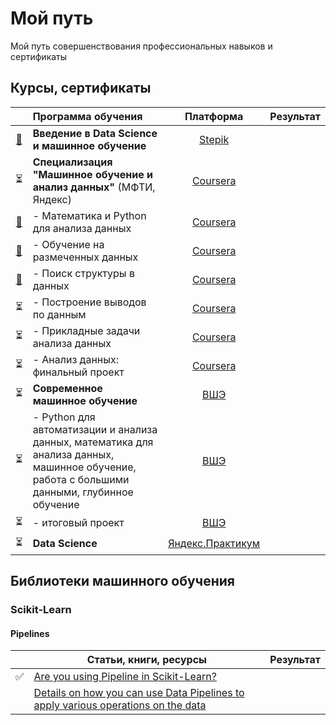 # Мой путь
Мой путь совершенствования профессиональных навыков и сертификаты

## Курсы, сертификаты

||Программа обучения|Платформа|Результат|
|:-:|:-|:-:|:-:|
|[:scroll:](https://stepik.org/cert/852774)|**Введение в Data Science и машинное обучение**|[Stepik](https://stepik.org/course/4852)||
|:hourglass_flowing_sand:|**Специализация "Машинное обучение и анализ данных"** (МФТИ, Яндекс)|[Coursera](https://www.coursera.org/learn/mathematics-and-python)||
|[:scroll:](https://www.coursera.org/account/accomplishments/records/8PEBN28YUXZC)|- Математика и Python для анализа данных|[Coursera](https://www.coursera.org/learn/mathematics-and-python?specialization=machine-learning-data-analysis)||
|[:scroll:](https://www.coursera.org/account/accomplishments/records/G75BKCHUUH2F)|- Обучение на размеченных данных|[Coursera](https://www.coursera.org/learn/supervised-learning?specialization=machine-learning-data-analysis)||
|[:scroll:](https://www.coursera.org/account/accomplishments/records/ZULA5KY5GNBH)|- Поиск структуры в данных|[Coursera](https://www.coursera.org/learn/unsupervised-learning?specialization=machine-learning-data-analysis)||
|:hourglass_flowing_sand:|- Построение выводов по данным|[Coursera](https://www.coursera.org/learn/stats-for-data-analysis?specialization=machine-learning-data-analysis)||
|:hourglass_flowing_sand:|- Прикладные задачи анализа данных|[Coursera](https://www.coursera.org/learn/data-analysis-applications)||
|:hourglass_flowing_sand:|- Анализ данных: финальный проект|[Coursera](https://www.coursera.org/learn/data-analysis-project)||
|:hourglass_flowing_sand:|**Современное машинное обучение**|[ВШЭ](https://cs.hse.ru/dpo/mlonline)||
|:hourglass_flowing_sand:|- Python для автоматизации и анализа данных, математика для анализа данных, машинное обучение, работа с большими данными, глубинное обучение|[ВШЭ](https://cs.hse.ru/dpo/mlonline)||
|:hourglass_flowing_sand:|- итоговый проект|[ВШЭ](https://cs.hse.ru/dpo/mlonline)||
|:hourglass_flowing_sand:|**Data Science**|[Яндекс.Практикум](https://praktikum.yandex.ru/data-scientist/)||

## Библиотеки машинного обучения

### Scikit-Learn

#### Pipelines
||Статьи, книги, ресурсы|Результат|
|-|-|-|
|:white_check_mark:|[Are you using Pipeline in Scikit-Learn?](https://towardsdatascience.com/are-you-using-pipeline-in-scikit-learn-ac4cd85cb27f)|
||[Details on how you can use Data Pipelines to apply various operations on the data](https://github.com/ankitgoel1602/data-science/tree/master/data-pipeline])||
